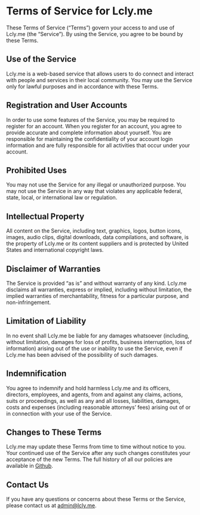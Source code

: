 # Terms of Service for Lcly.me
These Terms of Service (“Terms”) govern your access to and use of Lcly.me (the “Service”). By using the Service, you agree to be bound by these Terms.

## Use of the Service
Lcly.me is a web-based service that allows users to do connect and interact with people and services in their local community. You may use the Service only for lawful purposes and in accordance with these Terms.

## Registration and User Accounts
In order to use some features of the Service, you may be required to register for an account. When you register for an account, you agree to provide accurate and complete information about yourself. You are responsible for maintaining the confidentiality of your account login information and are fully responsible for all activities that occur under your account.

## Prohibited Uses
You may not use the Service for any illegal or unauthorized purpose. You may not use the Service in any way that violates any applicable federal, state, local, or international law or regulation.

## Intellectual Property
All content on the Service, including text, graphics, logos, button icons, images, audio clips, digital downloads, data compilations, and software, is the property of Lcly.me or its content suppliers and is protected by United States and international copyright laws.

## Disclaimer of Warranties
The Service is provided “as is” and without warranty of any kind. Lcly.me disclaims all warranties, express or implied, including without limitation, the implied warranties of merchantability, fitness for a particular purpose, and non-infringement.

## Limitation of Liability
In no event shall Lcly.me be liable for any damages whatsoever (including, without limitation, damages for loss of profits, business interruption, loss of information) arising out of the use or inability to use the Service, even if Lcly.me has been advised of the possibility of such damages.

## Indemnification
You agree to indemnify and hold harmless Lcly.me and its officers, directors, employees, and agents, from and against any claims, actions, suits or proceedings, as well as any and all losses, liabilities, damages, costs and expenses (including reasonable attorneys’ fees) arising out of or in connection with your use of the Service.

## Changes to These Terms
Lcly.me may update these Terms from time to time without notice to you. Your continued use of the Service after any such changes constitutes your acceptance of the new Terms. The full history of all our policies are available in [Github](https://github.com/Lcly-Space/policies).

## Contact Us
If you have any questions or concerns about these Terms or the Service, please contact us at admin@lcly.me.
